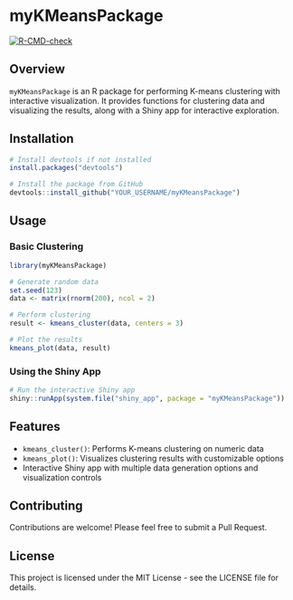 # myKMeansPackage

[![R-CMD-check](https://github.com/cwyjason/myKMeansPackage/workflows/R-CMD-check/badge.svg)](https://github.com/cwyjason/myKMeansPackage/actions)

## Overview

`myKMeansPackage` is an R package for performing K-means clustering with interactive visualization. It provides functions for clustering data and visualizing the results, along with a Shiny app for interactive exploration.

## Installation

```r
# Install devtools if not installed
install.packages("devtools")

# Install the package from GitHub
devtools::install_github("YOUR_USERNAME/myKMeansPackage")
```

## Usage

### Basic Clustering

```r
library(myKMeansPackage)

# Generate random data
set.seed(123)
data <- matrix(rnorm(200), ncol = 2)

# Perform clustering
result <- kmeans_cluster(data, centers = 3)

# Plot the results
kmeans_plot(data, result)
```

### Using the Shiny App

```r
# Run the interactive Shiny app
shiny::runApp(system.file("shiny_app", package = "myKMeansPackage"))
```

## Features

- `kmeans_cluster()`: Performs K-means clustering on numeric data
- `kmeans_plot()`: Visualizes clustering results with customizable options
- Interactive Shiny app with multiple data generation options and visualization controls

## Contributing

Contributions are welcome! Please feel free to submit a Pull Request.

## License

This project is licensed under the MIT License - see the LICENSE file for details.


